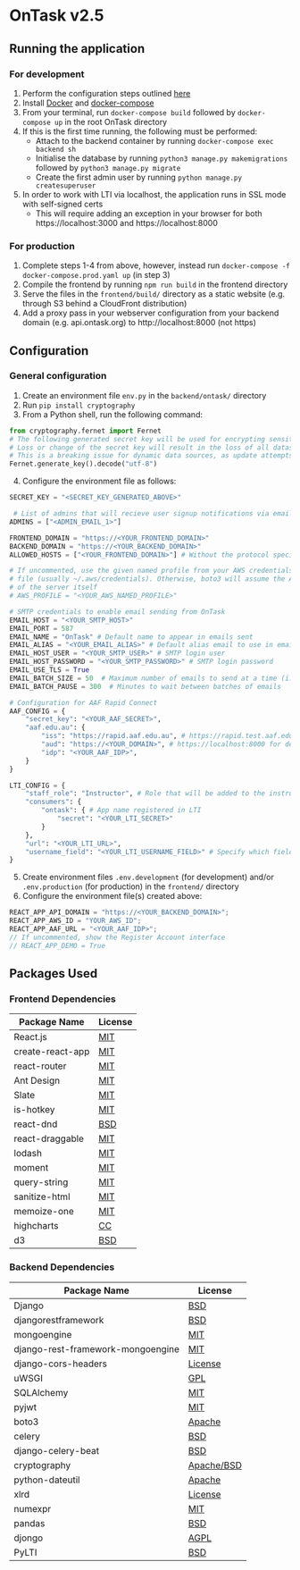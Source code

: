 # OnTask v2.5

## Running the application

### For development

1. Perform the configuration steps outlined [here](#general-configuration)
2. Install [Docker](https://store.docker.com/search?type=edition&offering=community) and [docker-compose](https://docs.docker.com/compose/install/#install-compose)
3. From your terminal, run `docker-compose build` followed by `docker-compose up` in the root OnTask directory
4. If this is the first time running, the following must be performed:
   - Attach to the backend container by running `docker-compose exec backend sh`
   - Initialise the database by running `python3 manage.py makemigrations` followed by `python3 manage.py migrate`
   - Create the first admin user by running `python manage.py createsuperuser`
5. In order to work with LTI via localhost, the application runs in SSL mode with self-signed certs
   - This will require adding an exception in your browser for both https://localhost:3000 and https://localhost:8000

### For production

1. Complete steps 1-4 from above, however, instead run `docker-compose -f docker-compose.prod.yaml up` (in step 3)
2. Compile the frontend by running `npm run build` in the frontend directory
3. Serve the files in the `frontend/build/` directory as a static website (e.g. through S3 behind a CloudFront distribution)
4. Add a proxy pass in your webserver configuration from your backend domain (e.g. api.ontask.org) to http://localhost:8000 (not https)

## Configuration

### General configuration

1. Create an environment file `env.py` in the `backend/ontask/` directory
2. Run `pip install cryptography`
3. From a Python shell, run the following command:

```python
from cryptography.fernet import Fernet
# The following generated secret key will be used for encrypting sensitive data
# Loss or change of the secret key will result in the loss of all datasource passwords
# This is a breaking issue for dynamic data sources, as update attempts will fail
Fernet.generate_key().decode("utf-8")
```

4. Configure the environment file as follows:

```python
SECRET_KEY = "<SECRET_KEY_GENERATED_ABOVE>"

 # List of admins that will recieve user signup notifications via email
ADMINS = ["<ADMIN_EMAIL_1>"]

FRONTEND_DOMAIN = "https://<YOUR_FRONTEND_DOMAIN>"
BACKEND_DOMAIN = "https://<YOUR_BACKEND_DOMAIN>"
ALLOWED_HOSTS = ["<YOUR_FRONTEND_DOMAIN>"] # Without the protocol specified

# If uncommented, use the given named profile from your AWS credentials
# file (usually ~/.aws/credentials). Otherwise, boto3 will assume the AWS role
# of the server itself
# AWS_PROFILE = "<YOUR_AWS_NAMED_PROFILE>"

# SMTP credentials to enable email sending from OnTask
EMAIL_HOST = "<YOUR_SMTP_HOST>"
EMAIL_PORT = 587
EMAIL_NAME = "OnTask" # Default name to appear in emails sent
EMAIL_ALIAS = "<YOUR_EMAIL_ALIAS>" # Default alias email to use in emails sent
EMAIL_HOST_USER = "<YOUR_SMTP_USER>" # SMTP login user
EMAIL_HOST_PASSWORD = "<YOUR_SMTP_PASSWORD>" # SMTP login password
EMAIL_USE_TLS = True
EMAIL_BATCH_SIZE = 50  # Maximum number of emails to send at a time (i.e. a batch)
EMAIL_BATCH_PAUSE = 300  # Minutes to wait between batches of emails

# Configuration for AAF Rapid Connect
AAF_CONFIG = {
    "secret_key": "<YOUR_AAF_SECRET>",
    "aaf.edu.au": {
        "iss": "https://rapid.aaf.edu.au", # https://rapid.test.aaf.edu.au for dev
        "aud": "https://<YOUR_DOMAIN>", # https://localhost:8000 for dev
        "idp": "<YOUR_AAF_IDP>",
    }
}

LTI_CONFIG = {
    "staff_role": "Instructor", # Role that will be added to the instructor group when coming from LTI
    "consumers": {
        "ontask": { # App name registered in LTI
            "secret": "<YOUR_LTI_SECRET>"
        }
    },
    "url": "<YOUR_LTI_URL>",
    "username_field": "<YOUR_LTI_USERNAME_FIELD>" # Specify which field in the LTI payload maps to your institution's user ID
}
```

5. Create environment files `.env.development` (for development) and/or `.env.production` (for production) in the `frontend/` directory
6. Configure the environment file(s) created above:

```javascript
REACT_APP_API_DOMAIN = "https://<YOUR_BACKEND_DOMAIN>";
REACT_APP_AWS_ID = "YOUR_AWS_ID";
REACT_APP_AAF_URL = "<YOUR_AAF_IDP>";
// If uncommented, show the Register Account interface
// REACT_APP_DEMO = True
```

## Packages Used

### Frontend Dependencies

| Package Name     | License                                                                   |
| ---------------- | ------------------------------------------------------------------------- |
| React.js         | [MIT](https://github.com/facebook/react/blob/master/LICENSE)              |
| create-react-app | [MIT](https://github.com/facebook/create-react-app/blob/next/LICENSE)     |
| react-router     | [MIT](https://github.com/ReactTraining/react-router/blob/master/LICENSE)  |
| Ant Design       | [MIT](https://github.com/ant-design/ant-design/blob/master/LICENSE)       |
| Slate            | [MIT](https://github.com/ianstormtaylor/slate/blob/master/License.md)     |
| is-hotkey        | [MIT](https://github.com/ianstormtaylor/is-hotkey/blob/master/License.md) |
| react-dnd        | [BSD](https://github.com/react-dnd/react-dnd/blob/master/LICENSE)         |
| react-draggable  | [MIT](https://github.com/mzabriskie/react-draggable/blob/master/LICENSE)  |
| lodash           | [MIT](https://github.com/lodash/lodash/blob/master/LICENSE)               |
| moment           | [MIT](https://github.com/moment/moment/blob/develop/LICENSE)              |
| query-string     | [MIT](https://github.com/sindresorhus/query-string/blob/master/license)   |
| sanitize-html    | [MIT](https://github.com/punkave/sanitize-html/blob/master/LICENSE)       |
| memoize-one      | [MIT](https://github.com/alexreardon/memoize-one/blob/master/LICENSE)     |
| highcharts       | [CC](https://shop.highsoft.com/highcharts)                                |
| d3               | [BSD](https://github.com/d3/d3/blob/master/LICENSE)                       |

### Backend Dependencies

| Package Name                      | License                                                                                     |
| --------------------------------- | ------------------------------------------------------------------------------------------- |
| Django                            | [BSD](https://github.com/django/django/blob/master/LICENSE)                                 |
| djangorestframework               | [BSD](https://github.com/encode/django-rest-framework/blob/master/LICENSE.md)               |
| mongoengine                       | [MIT](https://github.com/MongoEngine/mongoengine/blob/master/LICENSE)                       |
| django-rest-framework-mongoengine | [MIT](https://github.com/umutbozkurt/django-rest-framework-mongoengine/blob/master/LICENSE) |
| django-cors-headers               | [License](https://github.com/ottoyiu/django-cors-headers/blob/master/LICENSE)               |
| uWSGI                             | [GPL](https://github.com/unbit/uwsgi/blob/master/LICENSE)                                   |
| SQLAlchemy                        | [MIT](https://github.com/zzzeek/sqlalchemy/blob/master/LICENSE)                             |
| pyjwt                             | [MIT](https://github.com/jpadilla/pyjwt/blob/master/LICENSE)                                |
| boto3                             | [Apache](https://github.com/boto/boto3/blob/develop/LICENSE)                                |
| celery                            | [BSD](https://github.com/celery/celery/blob/master/LICENSE)                                 |
| django-celery-beat                | [BSD](https://github.com/celery/django-celery-beat/blob/master/LICENSE)                     |
| cryptography                      | [Apache/BSD](https://github.com/pyca/cryptography/blob/master/LICENSE)                      |
| python-dateutil                   | [Apache](https://github.com/dateutil/dateutil/blob/master/LICENSE)                          |
| xlrd                              | [License](https://github.com/python-excel/xlrd/blob/master/LICENSE)                         |
| numexpr                           | [MIT](https://github.com/pydata/numexpr/blob/master/LICENSE.txt)                            |
| pandas                            | [BSD](https://github.com/pandas-dev/pandas/blob/master/LICENSE)                             |
| djongo                            | [AGPL](https://github.com/nesdis/djongo/blob/master/LICENSE)                                |
| PyLTI                             | [BSD](https://github.com/mitodl/pylti/blob/master/LICENSE)                                  |
